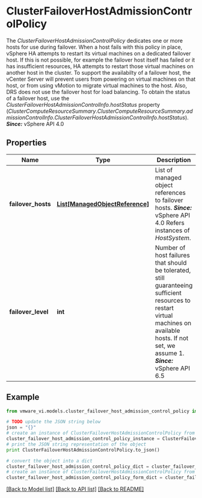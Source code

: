 # ClusterFailoverHostAdmissionControlPolicy

The *ClusterFailoverHostAdmissionControlPolicy* dedicates one or more hosts for use during failover.  When a host fails with this policy in place, vSphere HA attempts to restart its virtual machines on a dedicated failover host. If this is not possible, for example the failover host itself has failed or it has insufficient resources, HA attempts to restart those virtual machines on another host in the cluster.  To support the availabilty of a failover host, the vCenter Server will prevent users from powering on virtual machines on that host, or from using vMotion to migrate virtual machines to the host. Also, DRS does not use the failover host for load balancing.  To obtain the status of a failover host, use the *ClusterFailoverHostAdmissionControlInfo.hostStatus* property (*ClusterComputeResourceSummary*.*ClusterComputeResourceSummary.admissionControlInfo*.*ClusterFailoverHostAdmissionControlInfo.hostStatus*).  ***Since:*** vSphere API 4.0 

## Properties
Name | Type | Description | Notes
------------ | ------------- | ------------- | -------------
**failover_hosts** | [**List[ManagedObjectReference]**](ManagedObjectReference.md) | List of managed object references to failover hosts.  ***Since:*** vSphere API 4.0  Refers instances of *HostSystem*.  | [optional] 
**failover_level** | **int** | Number of host failures that should be tolerated, still guaranteeing sufficient resources to restart virtual machines on available hosts.  If not set, we assume 1.  ***Since:*** vSphere API 6.5  | [optional] 

## Example

```python
from vmware_vi.models.cluster_failover_host_admission_control_policy import ClusterFailoverHostAdmissionControlPolicy

# TODO update the JSON string below
json = "{}"
# create an instance of ClusterFailoverHostAdmissionControlPolicy from a JSON string
cluster_failover_host_admission_control_policy_instance = ClusterFailoverHostAdmissionControlPolicy.from_json(json)
# print the JSON string representation of the object
print ClusterFailoverHostAdmissionControlPolicy.to_json()

# convert the object into a dict
cluster_failover_host_admission_control_policy_dict = cluster_failover_host_admission_control_policy_instance.to_dict()
# create an instance of ClusterFailoverHostAdmissionControlPolicy from a dict
cluster_failover_host_admission_control_policy_form_dict = cluster_failover_host_admission_control_policy.from_dict(cluster_failover_host_admission_control_policy_dict)
```
[[Back to Model list]](../README.md#documentation-for-models) [[Back to API list]](../README.md#documentation-for-api-endpoints) [[Back to README]](../README.md)


